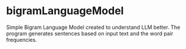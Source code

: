 # bigramLanguageModel
Simple Bigram Language Model created to understand LLM better. The program generates sentences based on input text and the word pair frequencies.
